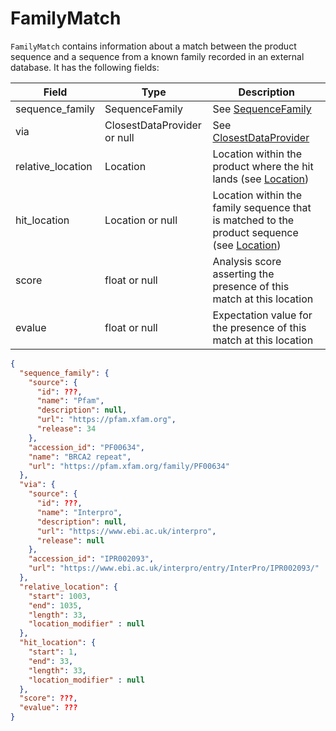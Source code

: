 # FamilyMatch

`FamilyMatch` contains information about a match between the product sequence and a sequence from a known family recorded in an external database. It has the following fields:


| Field             | Type                         | Description |
|-------------------|------------------------------|-------------|
| sequence_family   | SequenceFamily               | See [SequenceFamily](./sequence_family.md)
| via               | ClosestDataProvider or null  | See [ClosestDataProvider](./closest_data_provider.md)
| relative_location | Location                     | Location within the product where the hit lands (see [Location](./location.md))
| hit_location      | Location or null             | Location within the family sequence that is matched to the product sequence (see [Location](./location.md))
| score             | float or null                | Analysis score asserting the presence of this match at this location
| evalue            | float or null                | Expectation value for the presence of this match at this location


```json
{
  "sequence_family": {
    "source": {
      "id": ???,
      "name": "Pfam",
      "description": null,
      "url": "https://pfam.xfam.org",
      "release": 34
    },
    "accession_id": "PF00634",
    "name": "BRCA2 repeat",
    "url": "https://pfam.xfam.org/family/PF00634"
  },
  "via": {
    "source": {
      "id": ???,
      "name": "Interpro",
      "description": null,
      "url": "https://www.ebi.ac.uk/interpro",
      "release": null
    },
    "accession_id": "IPR002093",
    "url": "https://www.ebi.ac.uk/interpro/entry/InterPro/IPR002093/"
  },
  "relative_location": {
    "start": 1003,
    "end": 1035,
    "length": 33,
    "location_modifier" : null
  },
  "hit_location": {
    "start": 1,
    "end": 33,
    "length": 33,
    "location_modifier" : null
  },
  "score": ???,
  "evalue": ???
}
```
